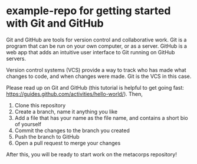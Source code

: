 # example-repo for getting started with Git and GitHub

Git and GitHub are tools for version control and collaborative work. Git is a program that can be 
run on your own computer, or as a server. GitHub is a web app that adds an intuitive
user interface to Git running on GitHub servers. 

Version control systems (VCS) provide a way to track who has made what changes to code, and when
changes were made. Git is the VCS in this case. 

Please read up on Git and GitHub (this tutorial is helpful to get going fast:
https://guides.github.com/activities/hello-world/). Then, 

1. Clone this repository
2. Create a branch, name it anything you like
3. Add a file that has your name as the file name, and contains a short bio of yourself
4. Commit the changes to the branch you created
5. Push the branch to GitHub
6. Open a pull request to merge your changes

After this, you will be ready to start work on the metacorps repository!
